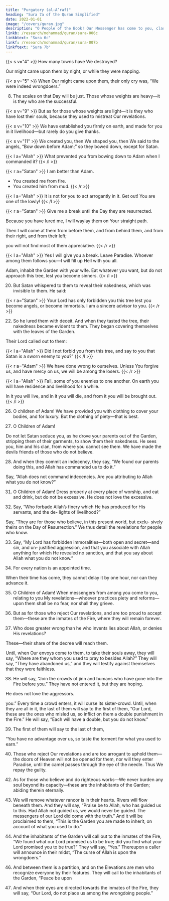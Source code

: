 ```yaml
---
title: "Purgatory (al-A’raf)"
heading: "Sura 7a of the Quran Simplified"
date: 2022-01-01
image: "/covers/quran.jpg"
description: "O People of the Book! Our Messenger has come to you, clarifying for you much of what you kept hidden of the Book, and overlooking much. A light from Allah has come to you, and a clear Book."
linkb: /research/mohammad/quran/sura-006c
linkbtext: "Sura 6c"
linkf: /research/mohammad/quran/sura-007b
linkftext: "Sura 7b"
---
```



<!-- 1. Alif, Lam, Meem, Saad. -->

<!-- Scripture was revealed to you, so let there be no anxiety in your heart because of it. 

You are to warn with it—and a reminder for the believers.
{{< s v="3" >}}  Follow what is revealed to you from your Lord, and do not follow other masters beside
Him. Little you recollect. -->


{{< s v="4" >}}  How many towns have We destroyed? 

Our might came upon them by night, or while they were napping.

{{< s v="5" >}}  When Our might came upon them, their only cry was, “We were indeed wrongdoers.”

<!-- 6. We will question those to whom messengers were sent, and We will question the messengers.

7. We will narrate to them with knowledge, for We were never absent. -->

8. The scales on that Day will be just. Those whose weights are heavy—it is they who are the successful.

{{< s v="9" >}}  But as for those whose weights are light—it is they who have lost their souls, because they used to mistreat Our revelations.

{{< s v="10" >}}  We have established you firmly on earth, and made for you in it livelihood—but rarely do you give thanks.

{{< s v="11" >}}  We created you, then We shaped you, then We said to the angels, “Bow down before Adam;” so they bowed down, except for Satan. 

{{< l a="Allah" >}}
What prevented you from bowing down to Adam when I commanded it?
{{< /l >}}

{{< r a="Satan" >}}
I am better than Adam. 
- You created me from fire.
- You created him from mud.
{{< /r >}}

{{< l a="Allah" >}}
It is not for you to act arrogantly in it. Get out! You are one of the lowly!
{{< /l >}}

{{< r a="Satan" >}}
Give me a break until the Day they are resurrected.

Because you have lured me, I will waylay them on Your straight path.

Then I will come at them from before them, and from behind them, and from their right, and from their left; 

you will not find most of them appreciative.
{{< /r >}}

{{< l a="Allah" >}}
Yes I will give you a break. Leave Paradise. Whoever among them follows you—I will fill up Hell with you all.

Adam, inhabit the Garden with your wife. Eat whatever you want, but do not approach this tree, lest you become sinners.
{{< /l >}}


20. But Satan whispered to them to reveal their nakedness, which was invisible to them. He said:

{{< r a="Satan" >}}
Your Lord has only forbidden you this tree lest you become angels, or become immortals. I am a sincere advisor to you.
{{< /r >}}

22. So he lured them with deceit. And when they tasted the tree, their nakedness became evident to them. They began covering themselves with the leaves of the Garden.

Their Lord called out to them:


{{< l a="Allah" >}}
Did I not forbid you from this tree, and say to you that Satan is a sworn enemy to you?”
{{< /l >}}

{{< r a="Adam" >}}
We have done wrong to ourselves. Unless You forgive us, and have mercy on us, we will be among the losers.
{{< /r >}}

{{< l a="Allah" >}}
Fall, some of you enemies to one another. On earth you will have residence and livelihood for a while.

In it you will live, and in it you will die, and from it you will be brought out.
{{< /l >}}


26. O children of Adam! We have provided you with clothing to cover your bodies, and for luxury. But the clothing of piety—that is best. 

27. O Children of Adam! 

Do not let Satan seduce you, as he drove your parents out of the Garden, stripping them of their garments, to
show them their nakedness. He sees you, him and his clan, from where you cannot see
them. We have made the devils friends of
those who do not believe.

28. And when they commit an indecency, they say, “We found our parents doing this, and Allah has commanded us to do it.” 

Say, “Allah does not command indecencies. Are you attributing to Allah what you do not know?”

<!-- 29. Say, “My Lord commands justice, and to stand devoted at every place of worship. 


Him alone. Just as He originated you, so you will return.”

30. Some He has guided, and some have de-
served misguidance. They have adopted the
devils for patrons rather than Allah, and they
assume that they are guided. -->

31. O Children of Adam! Dress properly at every place of worship, and eat and drink, but
do not be excessive. He does not love the excessive.

32. Say, “Who forbade Allah’s finery which He has produced for His servants, and the de-
lights of livelihood?” 

Say, “They are for those who believe, in this present world, but exclu-
sively theirs on the Day of Resurrection.” We
thus detail the revelations for people who
know.

33. Say, “My Lord has forbidden immoralities—both open and secret—and sin, and un-
justified aggression, and that you associate with Allah anything for which He revealed no
sanction, and that you say about Allah what you do not know.”

34. For every nation is an appointed time.

When their time has come, they cannot delay it by one hour, nor can they advance it.

35. O Children of Adam! When messengers from among you come to you, relating to you
My revelations—whoever practices piety and reforms—upon them shall be no fear, nor
shall they grieve.

36. But as for those who reject Our revelations, and are too proud to accept them—these are
the inmates of the Fire, where they will remain forever.

37. Who does greater wrong than he who invents lies about Allah, or denies His revelations? 

These—their share of the decree will reach them. 

Until, when Our envoys come to them, to take their souls away, they will say, “Where are they whom you used to pray to
besides Allah?” They will say,  “They have
abandoned us,” and they will testify against
themselves that they were faithless.

38. He will say, “Join the crowds of jinn and humans who have gone into the Fire before you.” They have not entered it, but they are hoping.


He does not love the aggressors.

you.” Every time a crowd enters, it will curse
its sister-crowd. Until, when they are all in it,
the last of them will say to the first of them,
“Our Lord, these are the ones who misled us,
so inflict on them a double punishment in the
Fire.” He will say, “Each will have a double,
but you do not know.”

39. The first of them will say to the last of them,

“You have no advantage over us, so taste the torment for what you used to earn.”

40. Those who reject Our revelations and are
too arrogant to uphold them—the doors of
Heaven will not be opened for them, nor will
they enter Paradise, until the camel passes
through the eye of the needle. Thus We repay
the guilty.

<!-- 41. For them is a couch of hell, and above them
are sheets of fire. Thus We repay the wrong-
doers. -->

42. As for those who believe and do righteous
works—We never burden any soul beyond its
capacity—these are the inhabitants of the
Garden; abiding therein eternally.

43. We will remove whatever rancor is in their
hearts. Rivers will flow beneath them. And
they will say, “Praise be to Allah, who has
guided us to this. Had Allah not guided us,
we would never be guided. The messengers of
our Lord did come with the truth.” And it will
be proclaimed to them, “This is the Garden
you are made to inherit, on account of what
you used to do.”

44. And the inhabitants of the Garden will call out to the inmates of the Fire, “We found
what our Lord promised us to be true; did
you find what your Lord promised you to be
true?” They will say, “Yes.” Thereupon a
caller will announce in their midst, “The
curse of Allah is upon the wrongdoers.”

<!-- 45. “Those who hinder from the path of Allah, and seek to distort it, and who deny the Hereafter.” -->
46. And between them is a partition, and on the Elevations are men who recognize everyone by their features. They will call to the inhabitants of the Garden, “Peace be upon

47. And when their eyes are directed towards the inmates of the Fire, they will say, “Our Lord, do not place us among the wrongdoing
people.”
